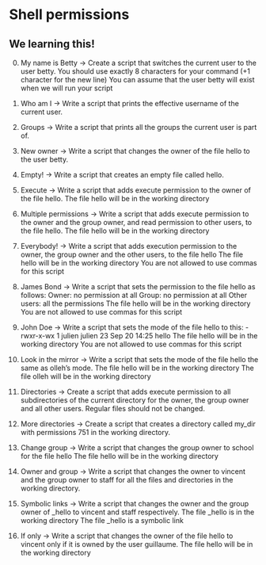 # Shell permissions
## We learning this! 

0. My name is Betty -> Create a script that switches the current user to the user betty.
You should use exactly 8 characters for your command (+1 character for the new line)
You can assume that the user betty will exist when we will run your script

1. Who am I -> Write a script that prints the effective username of the current user.
2. Groups -> Write a script that prints all the groups the current user is part of.
3. New owner -> Write a script that changes the owner of the file hello to the user betty.
4. Empty! -> Write a script that creates an empty file called hello.
5. Execute -> Write a script that adds execute permission to the owner of the file hello.
The file hello will be in the working directory
6. Multiple permissions -> Write a script that adds execute permission to the owner and the group owner, and read permission to other users, to the file hello.
The file hello will be in the working directory
7. Everybody! -> Write a script that adds execution permission to the owner, the group owner and the other users, to the file hello
The file hello will be in the working directory
You are not allowed to use commas for this script
8. James Bond -> Write a script that sets the permission to the file hello as follows:
Owner: no permission at all
Group: no permission at all
Other users: all the permissions
The file hello will be in the working directory You are not allowed to use commas for this script
9. John Doe -> Write a script that sets the mode of the file hello to this:
-rwxr-x-wx 1 julien julien 23 Sep 20 14:25 hello
The file hello will be in the working directory
You are not allowed to use commas for this script
10. Look in the mirror -> Write a script that sets the mode of the file hello the same as olleh’s mode.
The file hello will be in the working directory
The file olleh will be in the working directory
11. Directories -> Create a script that adds execute permission to all subdirectories of the current directory for the owner, the group owner and all other users. Regular files should not be changed.
12. More directories -> Create a script that creates a directory called my_dir with permissions 751 in the working directory.
13. Change group -> Write a script that changes the group owner to school for the file hello
The file hello will be in the working directory
14. Owner and group -> Write a script that changes the owner to vincent and the group owner to staff for all the files and directories in the working directory.
15. Symbolic links -> Write a script that changes the owner and the group owner of _hello to vincent and staff respectively.
The file _hello is in the working directory
The file _hello is a symbolic link
16. If only -> Write a script that changes the owner of the file hello to vincent only if it is owned by the user guillaume.
The file hello will be in the working directory
